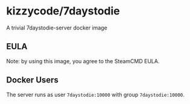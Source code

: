 # kizzycode/7daystodie

A trivial 7daystodie-server docker image

## EULA
Note: by using this image, you agree to the SteamCMD EULA.

## Docker Users
The server runs as user `7daystodie:10000` with group `7daystodie:10000`.
